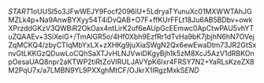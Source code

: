 $START$1oUUSl5o3JFwWEJY9Focf2096lU+5LdryaTYunuXc01MXWWTAhJGMZLk4p+Na9AnwBYXyy54T4iDvQAB+O7F+ffKUrFFLt18Ju6AB5BDbv+owkXPrzddGKzV3QWBiR2OkOax4ntLirK2uf6eAUpGcEEmwc0ApCtwPAU5vhYTuZQAAEv+3SiXeiG+/TmAlGR5o/4Hf0Xbh9EzfRr1dTvHa9bK7jbjhN6hN7OVejZqMCKQ4/zbyCTIqMbYxLX+zXHKg9juXiaSWgN2Qx6ewEwaDtm73JR2GtSxnvGtLKKGzQDuwLoCQhSaXTJvHLNJVwiDKgyBjh1k5zM8XcJ5AzV1dRBKOnpOesaUAQ8npr2aKTWP2tiRtZoVIRULJAVYpK6Ixr4FRSY7N2+YaRLsKzeZX8M2PqU7x/a7LMBN9YL9PXXghMtCF/OJkrX1IRgzMxkS$END$